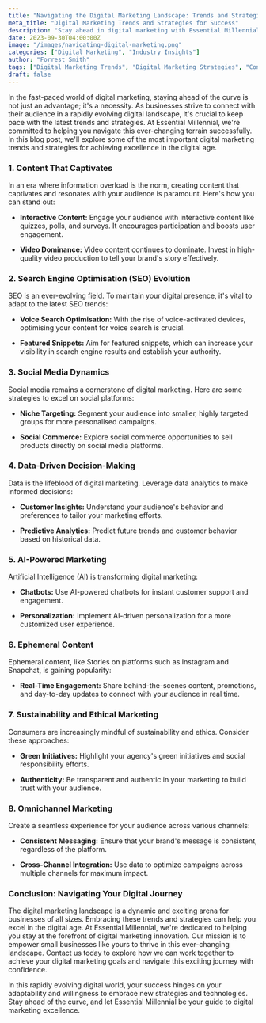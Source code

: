 ```yaml
---  
title: "Navigating the Digital Marketing Landscape: Trends and Strategies for Success"  
meta_title: "Digital Marketing Trends and Strategies for Success"  
description: "Stay ahead in digital marketing with Essential Millennial's insights on top trends and strategies. Empower your brand for success in the ever-changing online landscape"
date: 2023-09-30T04:00:00Z  
image: "/images/navigating-digital-marketing.png"  
categories: ["Digital Marketing", "Industry Insights"]
author: "Forrest Smith"  
tags: ["Digital Marketing Trends", "Digital Marketing Strategies", "Content Marketing", "SEO Trends", "Social Media Marketing", "Video Marketing", "Data Analytics", "Artificial Intelligence in Marketing", "Ephemeral Content", "Omnichannel Marketing", "Sustainable Marketing", "Ethical Marketing", "Small Business Marketing", "Voice Search Optimisation", "Customer Insights", "Personalisation", "Featured Snippets", "Chatbots", "Social Commerce", "Industry Insights"]
draft: false  
---
```


In the fast-paced world of digital marketing, staying ahead of the curve is not just an advantage; it's a necessity. As businesses strive to connect with their audience in a rapidly evolving digital landscape, it's crucial to keep pace with the latest trends and strategies. At Essential Millennial, we're committed to helping you navigate this ever-changing terrain successfully. In this blog post, we'll explore some of the most important digital marketing trends and strategies for achieving excellence in the digital age.

### **1. Content That Captivates**

In an era where information overload is the norm, creating content that captivates and resonates with your audience is paramount. Here's how you can stand out:

- **Interactive Content:** Engage your audience with interactive content like quizzes, polls, and surveys. It encourages participation and boosts user engagement.
    
- **Video Dominance:** Video content continues to dominate. Invest in high-quality video production to tell your brand's story effectively.
    

### **2. Search Engine Optimisation (SEO) Evolution**

SEO is an ever-evolving field. To maintain your digital presence, it's vital to adapt to the latest SEO trends:

- **Voice Search Optimisation:** With the rise of voice-activated devices, optimising your content for voice search is crucial.
    
- **Featured Snippets:** Aim for featured snippets, which can increase your visibility in search engine results and establish your authority.
    

### **3. Social Media Dynamics**

Social media remains a cornerstone of digital marketing. Here are some strategies to excel on social platforms:

- **Niche Targeting:** Segment your audience into smaller, highly targeted groups for more personalised campaigns.
    
- **Social Commerce:** Explore social commerce opportunities to sell products directly on social media platforms.
    

### **4. Data-Driven Decision-Making**

Data is the lifeblood of digital marketing. Leverage data analytics to make informed decisions:

- **Customer Insights:** Understand your audience's behavior and preferences to tailor your marketing efforts.
    
- **Predictive Analytics:** Predict future trends and customer behavior based on historical data.
    

### **5. AI-Powered Marketing**

Artificial Intelligence (AI) is transforming digital marketing:

- **Chatbots:** Use AI-powered chatbots for instant customer support and engagement.
    
- **Personalization:** Implement AI-driven personalization for a more customized user experience.
    

### **6. Ephemeral Content**

Ephemeral content, like Stories on platforms such as Instagram and Snapchat, is gaining popularity:

- **Real-Time Engagement:** Share behind-the-scenes content, promotions, and day-to-day updates to connect with your audience in real time.

### **7. Sustainability and Ethical Marketing**

Consumers are increasingly mindful of sustainability and ethics. Consider these approaches:

- **Green Initiatives:** Highlight your agency's green initiatives and social responsibility efforts.
    
- **Authenticity:** Be transparent and authentic in your marketing to build trust with your audience.
    

### **8. Omnichannel Marketing**

Create a seamless experience for your audience across various channels:

- **Consistent Messaging:** Ensure that your brand's message is consistent, regardless of the platform.
    
- **Cross-Channel Integration:** Use data to optimize campaigns across multiple channels for maximum impact.
    

### **Conclusion: Navigating Your Digital Journey**

The digital marketing landscape is a dynamic and exciting arena for businesses of all sizes. Embracing these trends and strategies can help you excel in the digital age. At Essential Millennial, we're dedicated to helping you stay at the forefront of digital marketing innovation. Our mission is to empower small businesses like yours to thrive in this ever-changing landscape. Contact us today to explore how we can work together to achieve your digital marketing goals and navigate this exciting journey with confidence.

In this rapidly evolving digital world, your success hinges on your adaptability and willingness to embrace new strategies and technologies. Stay ahead of the curve, and let Essential Millennial be your guide to digital marketing excellence.